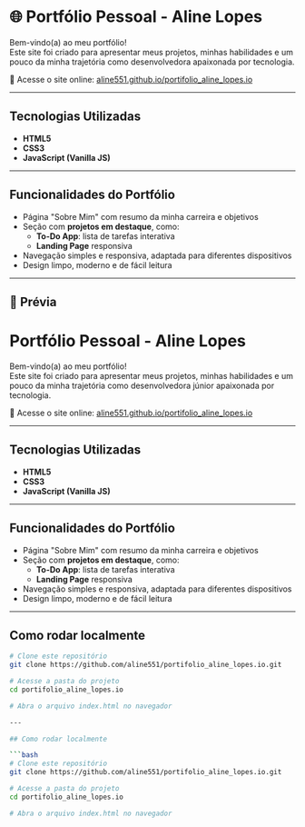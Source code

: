 # 🌐 Portfólio Pessoal - Aline Lopes

Bem-vindo(a) ao meu portfólio!  
Este site foi criado para apresentar meus projetos, minhas habilidades e um pouco da minha trajetória como desenvolvedora  apaixonada por tecnologia.

🔗 Acesse o site online: [aline551.github.io/portifolio_aline_lopes.io](https://aline551.github.io/portifolio_aline_lopes.io/)

---

## Tecnologias Utilizadas

- **HTML5**  
- **CSS3**  
- **JavaScript (Vanilla JS)**

---

##  Funcionalidades do Portfólio

- Página "Sobre Mim" com resumo da minha carreira e objetivos
- Seção com **projetos em destaque**, como:
  - **To-Do App**: lista de tarefas interativa
  - **Landing Page** responsiva
- Navegação simples e responsiva, adaptada para diferentes dispositivos
- Design limpo, moderno e de fácil leitura

---

## 📸 Prévia

#  Portfólio Pessoal - Aline Lopes

Bem-vindo(a) ao meu portfólio!  
Este site foi criado para apresentar meus projetos, minhas habilidades e um pouco da minha trajetória como desenvolvedora júnior apaixonada por tecnologia.

🔗 Acesse o site online: [aline551.github.io/portifolio_aline_lopes.io](https://aline551.github.io/portifolio_aline_lopes.io/)

---

## Tecnologias Utilizadas

- **HTML5**  
- **CSS3**  
- **JavaScript (Vanilla JS)**

---

## Funcionalidades do Portfólio

- Página "Sobre Mim" com resumo da minha carreira e objetivos
- Seção com **projetos em destaque**, como:
  - **To-Do App**: lista de tarefas interativa
  - **Landing Page** responsiva
- Navegação simples e responsiva, adaptada para diferentes dispositivos
- Design limpo, moderno e de fácil leitura

---


## Como rodar localmente

```bash
# Clone este repositório
git clone https://github.com/aline551/portifolio_aline_lopes.io.git

# Acesse a pasta do projeto
cd portifolio_aline_lopes.io

# Abra o arquivo index.html no navegador

---

## Como rodar localmente

```bash
# Clone este repositório
git clone https://github.com/aline551/portifolio_aline_lopes.io.git

# Acesse a pasta do projeto
cd portifolio_aline_lopes.io

# Abra o arquivo index.html no navegador

